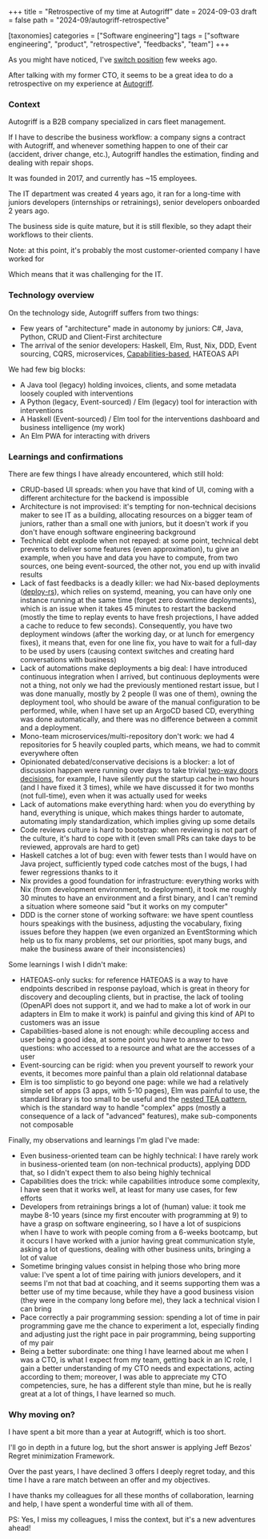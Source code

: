 +++
title = "Retrospective of my time at Autogriff"
date = 2024-09-03
draft = false
path = "2024-09/autogriff-retrospective"

[taxonomies]
categories = ["Software engineering"]
tags = ["software engineering", "product", "retrospective", "feedbacks", "team"]
+++

As you might have noticed, I've [switch position](https://livtours.com/) few weeks ago.

After talking with my former CTO, it seems to be a great idea to do a
retrospective on my experience at [Autogriff](https://www.autogriff.com/).

### Context

Autogriff is a B2B company specialized in cars fleet management.

If I have to describe the business workflow: a company signs a contract with
Autogriff, and whenever something happen to one of their car (accident, driver
change, etc.), Autogriff handles the estimation, finding and dealing with repair shops.

It was founded in 2017, and currently has ~15 employees.

The IT department was created 4 years ago, it ran for a long-time with juniors
developers (internships or retrainings), senior developers onboarded 2 years ago.

The business side is quite mature, but it is still flexible, so they adapt their
workflows to their clients.

Note: at this point, it's probably the most customer-oriented company I have worked for

Which means that it was challenging for the IT.

### Technology overview

On the technology side, Autogriff suffers from two things:

* Few years of "architecture" made in autonomy by juniors: C#, Java, Python, CRUD and Client-First architecture
* The arrival of the senior developers: Haskell, Elm, Rust, Nix, DDD, Event sourcing, CQRS, microservices, [Capabilities-based](@/2024-01-03_access-control-capabilities.md), HATEOAS API

We had few big blocks:

* A Java tool (legacy) holding invoices, clients, and some metadata loosely coupled with interventions
* A Python (legacy, Event-sourced) / Elm (legacy) tool for interaction with interventions
* A Haskell (Event-sourced) / Elm tool for the interventions dashboard and business intelligence (my work)
* An Elm PWA for interacting with drivers

### Learnings and confirmations

There are few things I have already encountered, which still hold:

* CRUD-based UI spreads: when you have that kind of UI, coming with a different architecture for the backend is impossible
* Architecture is not improvised: it's tempting for non-technical decisions maker to see IT as a building, allocating resources on a bigger team of juniors, rather than a small one with juniors, but it doesn't work if you don't have enough software engineering background
* Technical debt explode when not repayed: at some point, technical debt prevents to deliver some features (even approximation), tu give an example, when you have and data you have to compute, from two sources, one being event-sourced, the other not, you end up with invalid results
* Lack of fast feedbacks is a deadly killer: we had Nix-based deployments ([deploy-rs](https://github.com/serokell/deploy-rs)), which relies on systemd, meaning, you can have only one instance running at the same time (forget zero downtime deployments), which is an issue when it takes 45 minutes to restart the backend (mostly the time to replay events to have fresh projections, I have added a cache to reduce to few seconds). Consequently, you have two deployment windows (after the working day, or at lunch for emergency fixes), it means that, even for one line fix, you have to wait for a full-day to be used by users (causing context switches and creating hard conversations with business)
* Lack of automations make deployments a big deal: I have introduced continuous integration when I arrived, but continuous deployments were not a thing, not only we had the previously mentioned restart issue, but I was done manually, mostly by 2 people (I was one of them), owning the deployment tool, who should be aware of the manual configuration to be performed, while, when I have set up an ArgoCD based CD, everything was done automatically, and there was no difference between a commit and a deployment.
* Mono-team microservices/multi-repository don't work: we had 4 repositories for 5 heavily coupled parts, which means, we had to commit everywhere often
* Opinionated debated/conservative decisions is a blocker: a lot of discussion happen were running over days to take trivial [two-way doors decisions](https://thoughtbot.com/blog/one-way-vs-two-way-door-decisions), for example, I have silently put the startup cache in two hours (and I have fixed it 3 times), while we have discussed it for two months (not full-time), even when it was actually used for weeks
* Lack of automations make everything hard: when you do everything by hand, everything is unique, which makes things harder to automate, automating imply standardization, which implies giving up some details
* Code reviews culture is hard to bootstrap: when reviewing is not part of the culture, it's hard to cope with it (even small PRs can take days to be reviewed, approvals are hard to get)
* Haskell catches a lot of bug: even with fewer tests than I would have on Java project, sufficiently typed code catches most of the bugs, I had fewer regressions thanks to it
* Nix provides a good foundation for infrastructure: everything works with Nix (from development environment, to deployment), it took me roughly 30 minutes to have an environment and a first binary, and I can't remind a situation where someone said "but it works on my computer"
* DDD is the corner stone of working software: we have spent countless hours speakings with the business, adjusting the vocabulary, fixing issues before they happen (we even organized an EventStorming which help us to fix many problems, set our priorities, spot many bugs, and make the business aware of their inconsistencies)

Some learnings I wish I didn't make:

* HATEOAS-only sucks: for reference HATEOAS is a way to have endpoints described in response payload, which is great in theory for discovery and decoupling clients, but in practise, the lack of tooling (OpenAPI does not support it, and we had to make a lot of work in our adapters in Elm to make it work) is painful and giving this kind of API to customers was an issue
* Capabilities-based alone is not enough: while decoupling access and user being a good idea, at some point you have to answer to two questions: who accessed to a resource and what are the accesses of a user
* Event-sourcing can be rigid: when you prevent yourself to rework your events, it becomes more painful than a plain old relationnal database
* Elm is too simplistic to go beyond one page: while we had a relatively simple set of apps (3 apps, with 5-10 pages), Elm was painful to use, the standard library is too small to be useful and the [nested TEA pattern](https://sporto.github.io/elm-patterns/architecture/nested-tea.html), which is the standard way to handle "complex" apps (mostly a consequence of a lack of "advanced" features), make sub-components not composable

Finally, my observations and learnings I'm glad I've made:

* Even business-oriented team can be highly technical: I have rarely work in business-oriented team (on non-technical products), applying DDD that, so I didn't expect them to also being highly technical
* Capabilities does the trick: while capabilities introduce some complexity, I have seen that it works well, at least for many use cases, for few efforts
* Developers from retrainings brings a lot of (human) value: it took me maybe 8-10 years (since my first encouter with programming at 9) to have a grasp on software engineering, so I have a lot of suspicions when I have to work with people coming from a 6-weeks bootcamp, but it occurs I have worked with a junior having great communication style, asking a lot of questions, dealing with other business units, bringing a lot of value
* Sometime bringing values consist in helping those who bring more value: I've spent a lot of time pairing with juniors developers, and it seems I'm not that bad at coaching, and it seems supporting them was a better use of my time because, while they have a good business vision (they were in the company long before me), they lack a technical vision I can bring
* Pace correctly a pair programming session: spending a lot of time in pair programming gave me the chance to experiment a lot, especially finding and adjusting just the right pace in pair programming, being supporting of my pair
* Being a better subordinate: one thing I have learned about me when I was a CTO, is what I expect from my team, getting back in an IC role, I gain a better understanding of my CTO needs and expectations, acting according to them; moreover, I was able to appreciate my CTO competencies, sure, he has a different style than mine, but he is really great at a lot of things, I have learned so much.

### Why moving on?

I have spent a bit more than a year at Autogriff, which is too short.

I'll go in depth in a future log, but the short answer is applying Jeff Bezos' Regret minimization Framework.

Over the past years, I have declined 3 offers I deeply regret today, and this time I have a rare match between an offer and my objectives.

I have thanks my colleagues for all these months of collaboration, learning and help, I have spent a wonderful time with all of them.

PS: Yes, I miss my colleagues, I miss the context, but it's a new adventures ahead!
